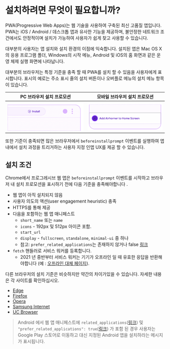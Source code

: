 # 설치하려면 무엇이 필요합니까?

PWA(Progressive Web Apps)는 웹 기술을 사용하여 구축된 최신 고품질 앱입니다.
PWA는 iOS / Android / 데스크톱 앱과 유사한 기능을 제공하며,
불안정한 네트워크 조건에서도 안정적이며 설치가 가능하여 사용자가 쉽게 찾고 사용할 수 있습니다.

대부분의 사용자는 앱 설치와 설치 환경의 이점에 익숙합니다.
설치된 앱은 Mac OS X의 응용 프로그램 폴더, Windows의 시작 메뉴, Android 및 iOS의 홈 화면과 같은 운영 체제 실행 화면에 나타납니다.

대부분의 브라우저는 특정 기준을 충족 할 때 PWA를 설치 할 수 있음을 사용자에게 표시합니다.
표시의 예로는 주소 표시 줄의 설치 버튼이나 오버플로 메뉴의 설치 메뉴 항목이 있습니다.

| PC 브라우저 설치 프로모션 | 모바일 브라우저 설치 프로모션 |
| :---: | :---: |
| ![](src/install-criteria/how-does-it-work_desktop.png) | ![](src/install-criteria/how-does-it-work_mobile.png) |

또한 기준이 충족되면 많은 브라우저에서 `beforeinstallprompt` 이벤트를 실행하여 앱 내에서 설치 과정을 트리거하는 사용자 지정 인앱 UX를 제공 할 수 있습니다.

## 설치 조건

Chrome에서 프로그레시브 웹 앱은 `beforeinstallprompt` 이벤트를 시작하고 브라우저 내 설치 프로모션을 표시하기 전에 다음 기준을 충족해야합니다 .

- 웹 앱이 아직 설치되지 않음
- 사용자 의도의 액션(user engagement heuristic) 충족
- HTTPS를 통해 제공
- 다음을 포함하는 웹 앱 매니페스트
	- `short_name` 또는 `name`
	- `icons` - 192px 및 512px 아이콘 포함. 
	- `start_url` 
	- `display` - `fullscreen`, `standalone`, `minimal-ui` 중 하나
	- 참고: `prefer_related_applications`는 존재하지 않거나 false [링크](https://developer.mozilla.org/en-US/docs/Web/Manifest/prefer_related_applications)
- `fetch` 핸들러로 서비스 워커를 등록합니다. 
	- 2021 년 중반부터 서비스 워커는 기기가 오프라인 일 때 유효한 응답을 반환해야합니다 (예 : [오프라인 대체 페이지](./offline-fallback-page.md)).

다른 브라우저의 설치 기준은 비슷하지만 약간의 차이가있을 수 있습니다.
자세한 내용은 각 사이트를 확인하십시오.

- [Edge](https://docs.microsoft.com/en-us/microsoft-edge/progressive-web-apps-chromium/#requirements)
- [Firefox](https://developer.mozilla.org/en-US/docs/Web/Progressive_web_apps/Add_to_home_screen#how_do_you_make_an_app_a2hs-ready)
- [Opera](https://dev.opera.com/articles/installable-web-apps/)
- [Samsung Internet](https://hub.samsunginter.net/docs/ambient-badging/)
- [UC Browser](https://plus.ucweb.com/docs/pwa/docs-en/zvrh56)

> Android 에서 웹 앱 매니페스트에 `related_applications`([링크](https://developer.mozilla.org/en-US/docs/Web/Manifest/related_applications)) 및 `"prefer_related_applications": true`([링크](https://developer.mozilla.org/en-US/docs/Web/Manifest/prefer_related_applications)) 가 포함 된 경우 사용자는 Google Play 스토어로 이동하고 대신 지정된 Android 앱을 설치하라는 메시지가 표시됩니다.





































